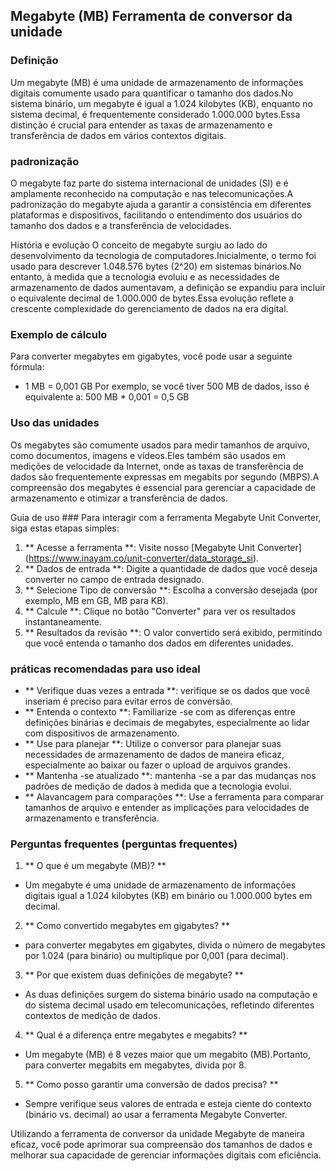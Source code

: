 ## Megabyte (MB) Ferramenta de conversor da unidade

### Definição
Um megabyte (MB) é uma unidade de armazenamento de informações digitais comumente usado para quantificar o tamanho dos dados.No sistema binário, um megabyte é igual a 1.024 kilobytes (KB), enquanto no sistema decimal, é frequentemente considerado 1.000.000 bytes.Essa distinção é crucial para entender as taxas de armazenamento e transferência de dados em vários contextos digitais.

### padronização
O megabyte faz parte do sistema internacional de unidades (SI) e é amplamente reconhecido na computação e nas telecomunicações.A padronização do megabyte ajuda a garantir a consistência em diferentes plataformas e dispositivos, facilitando o entendimento dos usuários do tamanho dos dados e a transferência de velocidades.

História e evolução
O conceito de megabyte surgiu ao lado do desenvolvimento da tecnologia de computadores.Inicialmente, o termo foi usado para descrever 1.048.576 bytes (2^20) em sistemas binários.No entanto, à medida que a tecnologia evoluiu e as necessidades de armazenamento de dados aumentavam, a definição se expandiu para incluir o equivalente decimal de 1.000.000 de bytes.Essa evolução reflete a crescente complexidade do gerenciamento de dados na era digital.

### Exemplo de cálculo
Para converter megabytes em gigabytes, você pode usar a seguinte fórmula:
- 1 MB = 0,001 GB
Por exemplo, se você tiver 500 MB de dados, isso é equivalente a:
500 MB * 0,001 = 0,5 GB

### Uso das unidades
Os megabytes são comumente usados ​​para medir tamanhos de arquivo, como documentos, imagens e vídeos.Eles também são usados ​​em medições de velocidade da Internet, onde as taxas de transferência de dados são frequentemente expressas em megabits por segundo (MBPS).A compreensão dos megabytes é essencial para gerenciar a capacidade de armazenamento e otimizar a transferência de dados.

Guia de uso ###
Para interagir com a ferramenta Megabyte Unit Converter, siga estas etapas simples:
1. ** Acesse a ferramenta **: Visite nosso [Megabyte Unit Converter] (https://www.inayam.co/unit-converter/data_storage_si).
2. ** Dados de entrada **: Digite a quantidade de dados que você deseja converter no campo de entrada designado.
3. ** Selecione Tipo de conversão **: Escolha a conversão desejada (por exemplo, MB em GB, MB para KB).
4. ** Calcule **: Clique no botão "Converter" para ver os resultados instantaneamente.
5. ** Resultados da revisão **: O valor convertido será exibido, permitindo que você entenda o tamanho dos dados em diferentes unidades.

### práticas recomendadas para uso ideal
- ** Verifique duas vezes a entrada **: verifique se os dados que você inseriam é preciso para evitar erros de conversão.
- ** Entenda o contexto **: Familiarize -se com as diferenças entre definições binárias e decimais de megabytes, especialmente ao lidar com dispositivos de armazenamento.
- ** Use para planejar **: Utilize o conversor para planejar suas necessidades de armazenamento de dados de maneira eficaz, especialmente ao baixar ou fazer o upload de arquivos grandes.
- ** Mantenha -se atualizado **: mantenha -se a par das mudanças nos padrões de medição de dados à medida que a tecnologia evolui.
- ** Alavancagem para comparações **: Use a ferramenta para comparar tamanhos de arquivo e entender as implicações para velocidades de armazenamento e transferência.

### Perguntas frequentes (perguntas frequentes)

1. ** O que é um megabyte (MB)? **
- Um megabyte é uma unidade de armazenamento de informações digitais igual a 1.024 kilobytes (KB) em binário ou 1.000.000 bytes em decimal.

2. ** Como convertido megabytes em gigabytes? **
- para converter megabytes em gigabytes, divida o número de megabytes por 1.024 (para binário) ou multiplique por 0,001 (para decimal).

3. ** Por que existem duas definições de megabyte? **
- As duas definições surgem do sistema binário usado na computação e do sistema decimal usado em telecomunicações, refletindo diferentes contextos de medição de dados.

4. ** Qual é a diferença entre megabytes e megabits? **
- Um megabyte (MB) é 8 vezes maior que um megabito (MB).Portanto, para converter megabits em megabytes, divida por 8.

5. ** Como posso garantir uma conversão de dados precisa? **
- Sempre verifique seus valores de entrada e esteja ciente do contexto (binário vs. decimal) ao usar a ferramenta Megabyte Converter.

Utilizando a ferramenta de conversor da unidade Megabyte de maneira eficaz, você pode aprimorar sua compreensão dos tamanhos de dados e melhorar sua capacidade de gerenciar informações digitais com eficiência.
